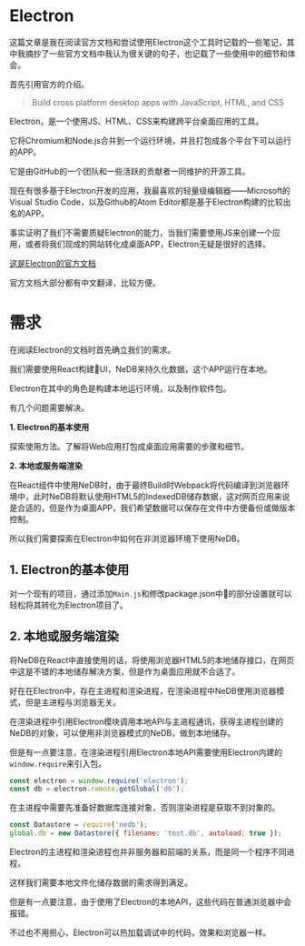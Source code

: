 # Electron

这篇文章是我在阅读官方文档和尝试使用Electron这个工具时记载的一些笔记，其中我摘抄了一些官方文档中我认为很关键的句子，也记载了一些使用中的细节和体会。

首先引用官方的介绍。

> Build cross platform desktop apps with JavaScript, HTML, and CSS

Electron，是一个使用JS、HTML、CSS来构建跨平台桌面应用的工具。

它将Chromium和Node.js合并到一个运行环境，并且打包成各个平台下可以运行的APP。

它是由GitHub的一个团队和一些活跃的贡献者一同维护的开源工具。

现在有很多基于Electron开发的应用，我最喜欢的轻量级编辑器——Microsoft的Visual Studio Code，以及Github的Atom Editor都是基于Electron构建的比较出名的APP。

事实证明了我们不需要质疑Electron的能力，当我们需要使用JS来创建一个应用，或者将我们现成的网站转化成桌面APP，Electron无疑是很好的选择。

[这是Electron的官方文档](https://electronjs.org/docs)

官方文档大部分都有中文翻译，比较方便。

# 需求

在阅读Electron的文档时首先确立我们的需求。

我们需要使用React构建UI，NeDB来持久化数据，这个APP运行在本地。

Electron在其中的角色是构建本地运行环境，以及制作软件包。

有几个问题需要解决。

**1. Electron的基本使用**

探索使用方法。了解将Web应用打包成桌面应用需要的步骤和细节。

**2. 本地或服务端渲染**

在React组件中使用NeDB时，由于最终Build时Webpack将代码编译到浏览器环境中，此时NeDB将默认使用HTML5的IndexedDB储存数据，这对网页应用来说是合适的，但是作为桌面APP，我们希望数据可以保存在文件中方便备份或做版本控制。

所以我们需要探索在Electron中如何在非浏览器环境下使用NeDB。


## 1. Electron的基本使用

对一个现有的项目，通过添加`Main.js`和修改package.json中的部分设置就可以轻松将其转化为Electron项目了。

## 2. 本地或服务端渲染

将NeDB在React中直接使用的话，将使用浏览器HTML5的本地储存接口，在网页中这是不错的本地储存解决方案，但是作为桌面应用就不合适了。

好在在Electron中，存在主进程和渲染进程，在渲染进程中NeDB使用浏览器模式，但是主进程与浏览器无关。

在渲染进程中引用Electron模块调用本地API与主进程通讯，获得主进程创建的NeDB的对象，可以使用非浏览器模式的NeDB，做到本地储存。

但是有一点要注意，在渲染进程引用Electron本地API需要使用Electron内建的`window.require`来引入包。

```JavaScript
const electron = window.require('electron');
const db = electron.remote.getGlobal('db');
```

在主进程中需要先准备好数据库连接对象，否则渲染进程是获取不到对象的。

```JavaScript
const Datastore = require('nedb');
global.db = new Datastore({ filename: 'test.db', autoload: true });
```

Electron的主进程和渲染进程也并非服务器和前端的关系，而是同一个程序不同进程。

这样我们需要本地文件化储存数据的需求得到满足。

但是有一点要注意，由于使用了Electron的本地API，这些代码在普通浏览器中会报错。

不过也不用担心，Electron可以热加载调试中的代码，效果和浏览器一样。


